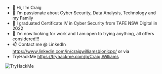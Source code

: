 - 👋 Hi, I’m Craig
- 👀 I’m passionate about Cyber Security, Data Analysis, Technology and my Family
- 🌱 I graduated Certificate IV in Cyber Security from TAFE NSW Digital in 2022 
- 💞️ I’m now looking for work and I am open to trying anything, all offers considered!!! 
- 📫 Contact me @ LinkedIn https://www.linkedin.com/in/craigwilliamsbionicpc/  or via
- TryHackMe https://tryhackme.com/p/Craig.Williams 
 <img src="https://tryhackme-badges.s3.amazonaws.com/Craig.Williams.png" alt="TryHackMe"> 

<!---
WilliamsCraig/WilliamsCraig is a ✨ special ✨ repository because its `README.md` (this file) appears on your GitHub profile.
You can click the Preview link to take a look at your changes.
--->
